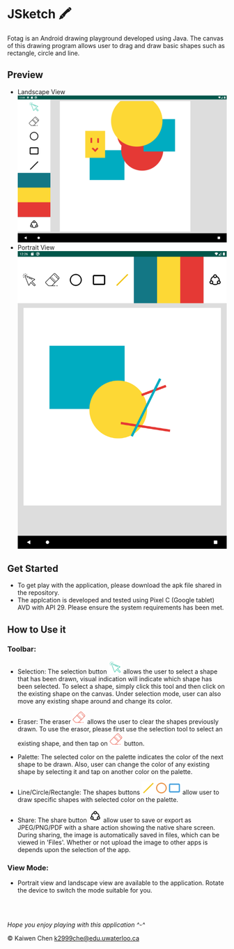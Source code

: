 # JSketch 🖍
Fotag is an Android drawing playground developed using Java. 
The canvas of this drawing program allows user to drag and draw basic shapes such as rectangle, circle and line. 

## Preview
- Landscape View
![Application Screenshot](./demo/landscape-view.png)
- Portrait View
![Application Screenshot](./demo/portrait-view.png)

## Get Started
  - To get play with the application, please download the apk file shared in the repository.
  - The applcation is developed and tested using Pixel C (Google tablet) AVD with API 29. Please ensure the system requirements has been met.

## How to Use it
### Toolbar:
- Selection: The selection button <img src="./demo/cursor_clicked.png" width="30"> allows the user to select a shape that has been drawn, visual indication will indicate which shape has been selected. To select a shape, simply click this tool and then click on the existing shape on the canvas. Under selection mode, user can also move any existing shape around and change its color.

- Eraser: The eraser <img src="./demo/eraser_clicked.png" width="30"> allows the user to clear the shapes previously drawn. To use the erasor, please first use the selection tool to select an existing shape, and then tap on <img src="./demo/eraser_clicked.png" width="30"> button.

- Palette: The selected color on the palette indicates the color of the next shape to be drawn. Also, user can change the color of any existing shape by selecting it and tap on another color on the palette.

- Line/Circle/Rectangle: The shapes buttons <img src="./demo/line_clicked.png" width="30"><img src="./demo/circle_clicked.png" width="30"><img src="./demo/rect_clicked.png" width="30"> allow user to draw specific shapes with selected color on the palette.

- Share: The share button <img src="./demo/share.png" width="30"> allow user to save or export as JPEG/PNG/PDF with a share action showing the native share screen. During sharing, the image is automatically saved in files, which can be viewed in 'Files'. Whether or not upload the image to other apps is depends upon the selection of the app.
### View Mode:
- Portrait view and landscape view are available to the application. Rotate the device to switch the mode suitable for you.

<br/>
<br/>

_Hope you enjoy playing with this application ^-^_

&copy; Kaiwen Chen k2999che@edu.uwaterloo.ca